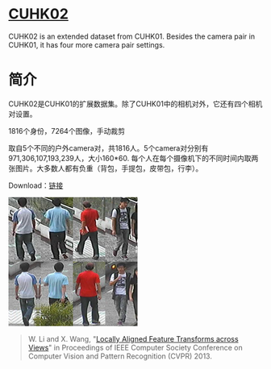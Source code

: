 # [CUHK02](http://www.ee.cuhk.edu.hk/~xgwang/CUHK_identification.html)

CUHK02 is an extended dataset from CUHK01. Besides the camera pair in CUHK01, it has four more camera pair settings.

# 简介

CUHK02是CUHK01的扩展数据集。除了CUHK01中的相机对外，它还有四个相机对设置。

1816个身份，7264个图像，手动裁剪

取自5个不同的户外camera对，共1816人。5个camera对分别有971,306,107,193,239人，大小160*60. 每个人在每个摄像机下的不同时间内取两张图片。大多数人都有负重（背包，手提包，皮带包，行李）。 

Download：[链接](http://www.ee.cuhk.edu.hk/~xgwang/CUHK_identification.html)

![img](imgs/eg_CUHK02.png)

> W. Li and X. Wang, "[Locally Aligned Feature Transforms across Views](https://www.cv-foundation.org/openaccess/content_cvpr_2013/papers/Li_Locally_Aligned_Feature_2013_CVPR_paper.pdf)" in Proceedings of IEEE Computer Society Conference on Computer Vision and Pattern Recognition (CVPR) 2013.